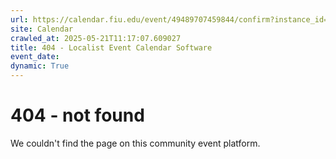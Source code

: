 ```yaml
---
url: https://calendar.fiu.edu/event/49489707459844/confirm?instance_id=49489707489555&return=https%3A%2F%2Fcalendar.fiu.edu%2Fcalendar%3Fevent_types%255B%255D%3D36918157286658
site: Calendar
crawled_at: 2025-05-21T11:17:07.609027
title: 404 - Localist Event Calendar Software
event_date: 
dynamic: True
---
```


# 404 - not found
We couldn't find the page on this community event platform.
